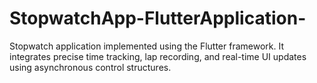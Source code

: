 # StopwatchApp-FlutterApplication-
Stopwatch application implemented using the Flutter framework. It integrates precise time tracking, lap recording, and real-time UI updates using asynchronous control structures. 

